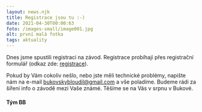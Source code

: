 ```yaml
---
layout: news.njk
title: Registrace jsou tu :-)
date: 2021-04-30T00:00:63
foto: /images-small/image001.jpg
alt: první malá fotka
tags: aktuality
---
```


Dnes jsme spustili registraci na závod. Registrace probíhají přes registrační formulář (odkaz zde: <a href="/registrace/">registrace</a>). 

Pokud by Vám cokoliv nešlo, nebo jste měli technické problémy, napište nám na e-mail <a>bukovskybloudil@gmail.com</a> a vše poladíme. Budeme rádi za šíření info o závodě mezi Vaše známé. Těšíme se na Vás v srpnu v Bukové.

<h4>Tým BB</h4>



